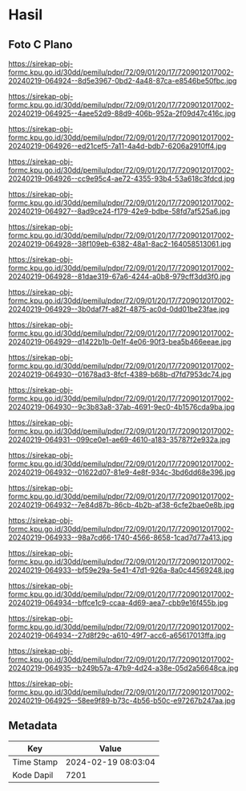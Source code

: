 # Hasil

## Foto C Plano

https://sirekap-obj-formc.kpu.go.id/30dd/pemilu/pdpr/72/09/01/20/17/7209012017002-20240219-064924--8d5e3967-0bd2-4a48-87ca-e8546be50fbc.jpg

https://sirekap-obj-formc.kpu.go.id/30dd/pemilu/pdpr/72/09/01/20/17/7209012017002-20240219-064925--4aee52d9-88d9-406b-952a-2f09d47c416c.jpg

https://sirekap-obj-formc.kpu.go.id/30dd/pemilu/pdpr/72/09/01/20/17/7209012017002-20240219-064926--ed21cef5-7a11-4a4d-bdb7-6206a2910ff4.jpg

https://sirekap-obj-formc.kpu.go.id/30dd/pemilu/pdpr/72/09/01/20/17/7209012017002-20240219-064926--cc9e95c4-ae72-4355-93b4-53a618c3fdcd.jpg

https://sirekap-obj-formc.kpu.go.id/30dd/pemilu/pdpr/72/09/01/20/17/7209012017002-20240219-064927--8ad9ce24-f179-42e9-bdbe-58fd7af525a6.jpg

https://sirekap-obj-formc.kpu.go.id/30dd/pemilu/pdpr/72/09/01/20/17/7209012017002-20240219-064928--38f109eb-6382-48a1-8ac2-164058513061.jpg

https://sirekap-obj-formc.kpu.go.id/30dd/pemilu/pdpr/72/09/01/20/17/7209012017002-20240219-064928--81dae319-67a6-4244-a0b8-979cff3dd3f0.jpg

https://sirekap-obj-formc.kpu.go.id/30dd/pemilu/pdpr/72/09/01/20/17/7209012017002-20240219-064929--3b0daf7f-a82f-4875-ac0d-0dd01be23fae.jpg

https://sirekap-obj-formc.kpu.go.id/30dd/pemilu/pdpr/72/09/01/20/17/7209012017002-20240219-064929--d1422b1b-0e1f-4e06-90f3-bea5b466eeae.jpg

https://sirekap-obj-formc.kpu.go.id/30dd/pemilu/pdpr/72/09/01/20/17/7209012017002-20240219-064930--01678ad3-8fcf-4389-b68b-d7fd7953dc74.jpg

https://sirekap-obj-formc.kpu.go.id/30dd/pemilu/pdpr/72/09/01/20/17/7209012017002-20240219-064930--9c3b83a8-37ab-4691-9ec0-4b1576cda9ba.jpg

https://sirekap-obj-formc.kpu.go.id/30dd/pemilu/pdpr/72/09/01/20/17/7209012017002-20240219-064931--099ce0e1-ae69-4610-a183-35787f2e932a.jpg

https://sirekap-obj-formc.kpu.go.id/30dd/pemilu/pdpr/72/09/01/20/17/7209012017002-20240219-064932--01622d07-81e9-4e8f-934c-3bd6dd68e396.jpg

https://sirekap-obj-formc.kpu.go.id/30dd/pemilu/pdpr/72/09/01/20/17/7209012017002-20240219-064932--7e84d87b-86cb-4b2b-af38-6cfe2bae0e8b.jpg

https://sirekap-obj-formc.kpu.go.id/30dd/pemilu/pdpr/72/09/01/20/17/7209012017002-20240219-064933--98a7cd66-1740-4566-8658-1cad7d77a413.jpg

https://sirekap-obj-formc.kpu.go.id/30dd/pemilu/pdpr/72/09/01/20/17/7209012017002-20240219-064933--bf59e29a-5e41-47d1-926a-8a0c44569248.jpg

https://sirekap-obj-formc.kpu.go.id/30dd/pemilu/pdpr/72/09/01/20/17/7209012017002-20240219-064934--bffce1c9-ccaa-4d69-aea7-cbb9e16f455b.jpg

https://sirekap-obj-formc.kpu.go.id/30dd/pemilu/pdpr/72/09/01/20/17/7209012017002-20240219-064934--27d8f29c-a610-49f7-acc6-a65617013ffa.jpg

https://sirekap-obj-formc.kpu.go.id/30dd/pemilu/pdpr/72/09/01/20/17/7209012017002-20240219-064935--b249b57a-47b9-4d24-a38e-05d2a56648ca.jpg

https://sirekap-obj-formc.kpu.go.id/30dd/pemilu/pdpr/72/09/01/20/17/7209012017002-20240219-064925--58ee9f89-b73c-4b56-b50c-e97267b247aa.jpg


## Metadata

| Key        | Value               |
| ---------- | ------------------- |
| Time Stamp | 2024-02-19 08:03:04 |
| Kode Dapil | 7201                |




